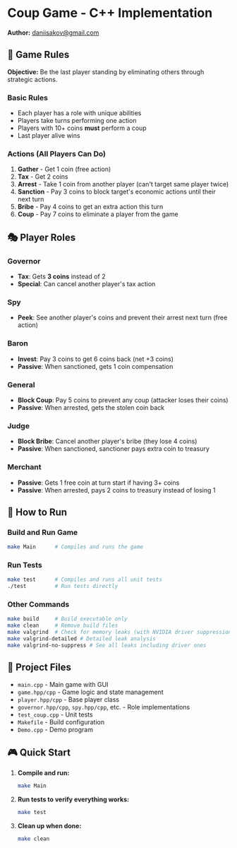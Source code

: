 # Coup Game - C++ Implementation

**Author:** daniisakov@gmail.com

## 🎯 Game Rules

**Objective:** Be the last player standing by eliminating others through strategic actions.

### Basic Rules
- Each player has a role with unique abilities
- Players take turns performing one action
- Players with 10+ coins **must** perform a coup
- Last player alive wins

### Actions (All Players Can Do)
1. **Gather** - Get 1 coin (free action)
2. **Tax** - Get 2 coins 
3. **Arrest** - Take 1 coin from another player (can't target same player twice)
4. **Sanction** - Pay 3 coins to block target's economic actions until their next turn
5. **Bribe** - Pay 4 coins to get an extra action this turn
6. **Coup** - Pay 7 coins to eliminate a player from the game

## 🎭 Player Roles

### Governor
- **Tax**: Gets **3 coins** instead of 2
- **Special**: Can cancel another player's tax action

### Spy  
- **Peek**: See another player's coins and prevent their arrest next turn (free action)

### Baron
- **Invest**: Pay 3 coins to get 6 coins back (net +3 coins)
- **Passive**: When sanctioned, gets 1 coin compensation

### General
- **Block Coup**: Pay 5 coins to prevent any coup (attacker loses their coins)
- **Passive**: When arrested, gets the stolen coin back

### Judge
- **Block Bribe**: Cancel another player's bribe (they lose 4 coins)
- **Passive**: When sanctioned, sanctioner pays extra coin to treasury

### Merchant
- **Passive**: Gets 1 free coin at turn start if having 3+ coins
- **Passive**: When arrested, pays 2 coins to treasury instead of losing 1

## 🚀 How to Run

### Build and Run Game
```bash
make Main      # Compiles and runs the game
```

### Run Tests
```bash
make test      # Compiles and runs all unit tests
./test         # Run tests directly
```

### Other Commands
```bash
make build     # Build executable only
make clean     # Remove build files
make valgrind  # Check for memory leaks (with NVIDIA driver suppression)
make valgrind-detailed # Detailed leak analysis
make valgrind-no-suppress # See all leaks including driver ones
```

## 📁 Project Files

- `main.cpp` - Main game with GUI
- `game.hpp/cpp` - Game logic and state management
- `player.hpp/cpp` - Base player class
- `governor.hpp/cpp`, `spy.hpp/cpp`, etc. - Role implementations
- `test_coup.cpp` - Unit tests
- `Makefile` - Build configuration
- `Demo.cpp` - Demo program

## 🎮 Quick Start

1. **Compile and run:**
   ```bash
   make Main
   ```

2. **Run tests to verify everything works:**
   ```bash
   make test
   ```

3. **Clean up when done:**
   ```bash
   make clean
   ```
